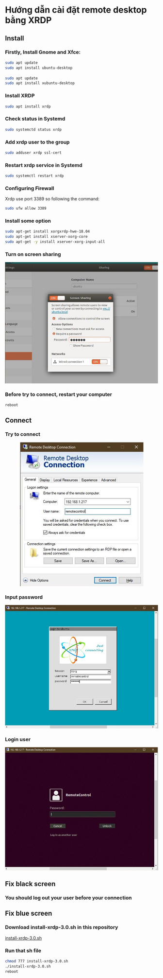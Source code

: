 # Hướng dẫn cài đặt remote desktop bằng XRDP

## Install

### Firstly, Install Gnome and Xfce:

```bash
sudo apt update
sudo apt install ubuntu-desktop

sudo apt update
sudo apt install xubuntu-desktop
```

### Install XRDP

``` bash
sudo apt install xrdp 
```
### Check status in Systemd
``` bash
sudo systemctd status xrdp
```
### Add xrdp user to the group
``` bash
sudo adduser xrdp ssl-cert
```

### Restart xrdp service in Systemd

``` bash
sudo systemctl restart xrdp
```

### Configuring Firewall
Xrdp use port 3389 so following the command:
``` bash
sudo ufw allow 3389
```

### Install some option

``` bash
sudo apt-get install xorgxrdp-hwe-18.04
sudo apt-get install xserver-xorg-core
sudo apt-get -y install xserver-xorg-input-all
```

### Turn on screen sharing

<p align="center">
  <img src="turnonscreensharing.JPG">
</p>

### Before try to connect, restart your computer

``` bash
reboot
```
## Connect

### Try to connect

<p align="center">
  <img src="trytoremote.JPG">
</p>

### Input password

<p align="center">
  <img src="inputpasswd.JPG">
</p>

### Login user

<p align="center">
  <img src="loginuser.JPG">
</p>

## Fix black screen

### You should log out your user before your connection

## Fix blue screen

### Download install-xrdp-3.0.sh in this repository

[install-xrdp-3.0.sh](install-xrdp-3.0.sh)

### Run that sh file

``` bash
chmod 777 install-xrdp-3.0.sh
./install-xrdp-3.0.sh
reboot
```


